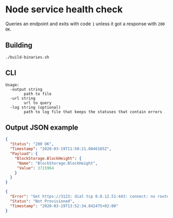 # Node service health check

Queries an endpoint and exits with code `1` unless it got a response with `200 OK`.

## Building

`./build-binaries.sh`

## CLI

```
Usage:
  -output string
    	path to file
  -url string
    	url to query
  -log string (optional)
        path to log file that keeps the statuses that contain errors
```

## Output JSON example

```json
{
  "Status": "200 OK",
  "Timestamp": "2020-03-19T11:50:21.0846185Z",
  "Payload": {
    "BlockStorage.BlockHeight": {
     "Name": "BlockStorage.BlockHeight",
     "Value": 3715964
    }
  }
}
```

```json
{
  "Error": "Get https://3123: dial tcp 0.0.12.51:443: connect: no route to host",
  "Status": "Not Provisioned",
  "Timestamp": "2020-03-19T13:52:34.842475+02:00"
}
```